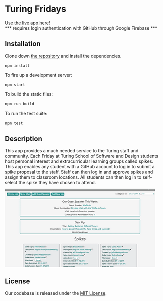# Turing Fridays

[Use the live app here!](https://turing-fridays.firebaseapp.com/)  
*** requires login authentication with GitHub through Google Firebase ***

## Installation

Clone down [the repository](https://github.com/jeff-duke/turing-fridays) and install the dependencies.

```
npm install
```
To fire up a development server:

```
npm start
```

To build the static files:

```js
npm run build
```


To run the test suite:

```js
npm test
```  

## Description

This app provides a much needed service to the Turing staff and community.  Each Friday at Turing School of Software and Design students host personal interest and extracurricular learning groups called spikes.  This app enables any student with a GitHub account to log in to submit a spike proposal to the staff.  Staff can then log in and approve spikes and assign them to classroom locations.  All students can then log in to self-select the spike they have chosen to attend.   

![gif](https://raw.githubusercontent.com/Jeff-Duke/turing-fridays/5183d8c312dfbf65c126b8fac2ef8f22bd44a331/turing-fridays.gif)

## License
Our codebase is released under the [MIT License](http://www.opensource.org/licenses/MIT).
